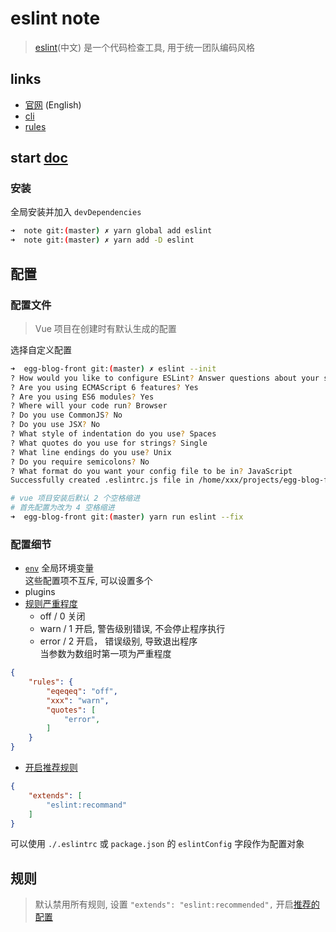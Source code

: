 # eslint note
> [eslint](http://eslint.cn/)(中文) 是一个代码检查工具, 用于统一团队编码风格

## links
- [官网](https://eslint.org/) (English)
- [cli](http://eslint.cn/docs/user-guide/command-line-interface)
- [rules](http://eslint.cn/docs/rules/)

## start [doc](http://eslint.cn/docs/user-guide/getting-started)
### 安装
全局安装并加入 `devDependencies`
```bash
➜  note git:(master) ✗ yarn global add eslint
➜  note git:(master) ✗ yarn add -D eslint
```

## 配置
### 配置文件
> Vue 项目在创建时有默认生成的配置  

选择自定义配置
```bash
➜  egg-blog-front git:(master) ✗ eslint --init
? How would you like to configure ESLint? Answer questions about your style
? Are you using ECMAScript 6 features? Yes
? Are you using ES6 modules? Yes
? Where will your code run? Browser
? Do you use CommonJS? No
? Do you use JSX? No
? What style of indentation do you use? Spaces
? What quotes do you use for strings? Single
? What line endings do you use? Unix
? Do you require semicolons? No
? What format do you want your config file to be in? JavaScript
Successfully created .eslintrc.js file in /home/xxx/projects/egg-blog-front

```


```bash
# vue 项目安装后默认 2 个空格缩进
# 首先配置为改为 4 空格缩进
➜  egg-blog-front git:(master) yarn run eslint --fix
```

### 配置细节
- [`env`](http://eslint.cn/docs/user-guide/configuring#specifying-environments) 全局环境变量  
    这些配置项不互斥, 可以设置多个
- plugins
- [规则严重程度](http://eslint.cn/docs/user-guide/configuring#configuring-rules)    
    - off / 0 关闭
    - warn / 1 开启, 警告级别错误, 不会停止程序执行
    - error / 2 开启， 错误级别, 导致退出程序  
当参数为数组时第一项为严重程度
```json
{
    "rules": {
        "eqeqeq": "off",
        "xxx": "warn",
        "quotes": [
            "error",
        ]
    }
}
```
- [开启推荐规则](http://eslint.cn/docs/user-guide/configuring#configuring-rules)  
```json
{
    "extends": [
        "eslint:recommand"
    ]
}
```

可以使用 `./.eslintrc` 或 `package.json` 的 `eslintConfig` 字段作为配置对象

## 规则
> 默认禁用所有规则, 设置 `"extends": "eslint:recommended",` 开启[推荐的配置](http://eslint.cn/docs/rules/)



